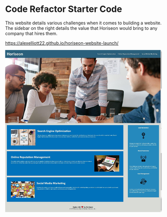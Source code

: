 # Code Refactor Starter Code

This website details various challenges when it comes to building a website. The sidebar on the right details the value that Horiseon would bring to any company that hires them.  

https://alexelliott22.github.io/horiseon-website-launch/

![Screenshot of website](assets/images/screenshot.jpg)